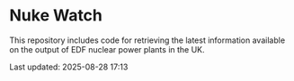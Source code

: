 # Nuke Watch

This repository includes code for retrieving the latest information available on the output of EDF nuclear power plants in the UK.

Last updated: 2025-08-28 17:13